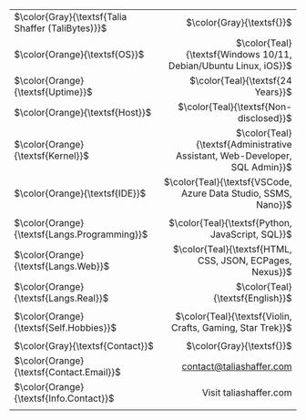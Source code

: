 <!--
Profile inspiration: https://github.com/Andrew6rant https://github.com/daria-stanilevici https://github.com/YassineMouden
Here are some ideas to get you started:
-->

|   |   |
|:---|---:|
|$\color{Gray}{\textsf{Talia Shaffer (TaliBytes)}}$|$\color{Gray}{\textsf{}}$|
|$\color{Orange}{\textsf{OS}}$|$\color{Teal}{\textsf{Windows 10/11, Debian/Ubuntu Linux, iOS}}$|
|$\color{Orange}{\textsf{Uptime}}$|$\color{Teal}{\textsf{24 Years}}$|
|$\color{Orange}{\textsf{Host}}$|$\color{Teal}{\textsf{Non-disclosed}}$|
|$\color{Orange}{\textsf{Kernel}}$|$\color{Teal}{\textsf{Administrative Assistant, Web-Developer, SQL Admin}}$|
|$\color{Orange}{\textsf{IDE}}$|$\color{Teal}{\textsf{VSCode, Azure Data Studio, SSMS, Nano}}$|
|||
|$\color{Orange}{\textsf{Langs.Programming}}$|$\color{Teal}{\textsf{Python, JavaScript, SQL}}$|
|$\color{Orange}{\textsf{Langs.Web}}$|$\color{Teal}{\textsf{HTML, CSS, JSON, ECPages, Nexus}}$|
|$\color{Orange}{\textsf{Langs.Real}}$|$\color{Teal}{\textsf{English}}$|
|||
|$\color{Orange}{\textsf{Self.Hobbies}}$|$\color{Teal}{\textsf{Violin, Crafts, Gaming, Star Trek}}$|
|||
|$\color{Gray}{\textsf{Contact}}$|$\color{Gray}{\textsf{}}$|
|$\color{Orange}{\textsf{Contact.Email}}$|contact@taliashaffer.com|
|$\color{Orange}{\textsf{Info.Contact}}$|Visit taliashaffer.com|
|||

<!--
<div id="stats" align="left">
    <br/><br/>
    <a href="https://git.io/streak-stats">
      <img src=https://streak-stats.demolab.com/?user=TaliBytes&&theme=tokyonight&&hide_border=true&card_width=495>
    </a>
    </br>
    </br>
      <a href="https://github.com/anuraghazra/github-readme-stats">
      <img src=https://github-readme-stats-git-masterrstaa-rickstaa.vercel.app/api?username=TaliBytes&hide_border=true&show_icons=true&theme=tokyonight&card_width=495 />
    </a>
  <br/><br/>
    <a href="https://github.com/anuraghazra/github-readme-stats">
        <img src=https://github-readme-stats-git-masterrstaa-rickstaa.vercel.app/api/top-langs/?username=TaliBytes&hide_border=true&langs_count=5&show_icons=true&card_width=495&theme=tokyonight&hide=javascript,html,css>
    </a>
  </div>
-->
